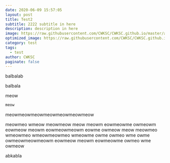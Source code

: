 ```yaml
---
date: 2020-06-09 15:57:05
layout: post
title: Test2
subtitle: 2222 subtitle in here
description: description in here
image: https://raw.githubusercontent.com/CWKSC/CWKSC.github.io/master/assets/image/testDraw.JPG
optimized_image: https://raw.githubusercontent.com/CWKSC/CWKSC.github.io/master/assets/image/testDraw.JPG
category: test
tags:
  - test
author: CWKSC
paginate: false
---
```


balbalab

balbala



meow

```c
meow
```

meowmeowmeowmeowmeowmeowmeow

meowmeo wmeow meowmeow meow meowm eowmeowme owmeowm eowmeow meowm eowmeowmeowm  eowme owmeow meow meowmeo wmeowmeo wmeowmeowmeo wmeowme owme owmeo wme owme owmeowmeowmeowm eowmeow meowm eowmeowme owmeo wme owmeow

abkabla